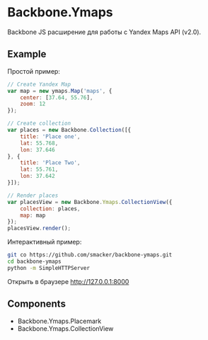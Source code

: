 # Backbone.Ymaps

Backbone JS расширение для работы с Yandex Maps API (v2.0).

## Example

Простой пример:

```javascript
// Create Yandex Map
var map = new ymaps.Map('maps', {
    center: [37.64, 55.76],
    zoom: 12
});

// Create collection
var places = new Backbone.Collection([{
    title: 'Place one',
    lat: 55.768,
    lon: 37.646
}, {
    title: 'Place Two',
    lat: 55.761,
    lon: 37.642
}]);

// Render places
var placesView = new Backbone.Ymaps.CollectionView({
    collection: places,
    map: map
});
placesView.render();
```

Интерактивный пример:

```bash
git co https://github.com/smacker/backbone-ymaps.git
cd backbone-ymaps
python -m SimpleHTTPServer
```

Открыть в браузере http://127.0.0.1:8000

## Components

- Backbone.Ymaps.Placemark
- Backbone.Ymaps.CollectionView
